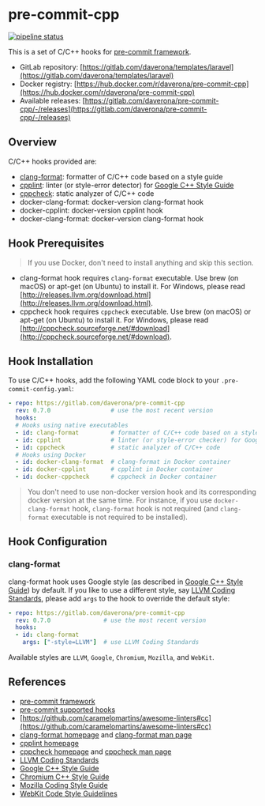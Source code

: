 # pre-commit-cpp

[![pipeline status](https://gitlab.com/daverona//pre-commit-cpp/badges/master/pipeline.svg)](https://gitlab.com/daverona/pre-commit-cpp/-/commits/master)

This is a set of C/C++ hooks for [pre-commit framework](https://pre-commit.com/).

* GitLab repository: [https://gitlab.com/daverona/templates/laravel](https://gitlab.com/daverona/templates/laravel)
* Docker registry: [https://hub.docker.com/r/daverona/pre-commit-cpp](https://hub.docker.com/r/daverona/pre-commit-cpp)
* Available releases: [https://gitlab.com/daverona/pre-commit-cpp/-/releases](https://gitlab.com/daverona/pre-commit-cpp/-/releases)

## Overview

C/C++ hooks provided are:

* [clang-format](https://clang.llvm.org): formatter of C/C++ code based on a
style guide
* [cpplint](https://github.com/cpplint/cpplint): linter
(or style-error detector) for
[Google C++ Style Guide](http://google.github.io/styleguide/cppguide.html)
* [cppcheck](http://cppcheck.sourceforge.net/): static analyzer of C/C++ code
* docker-clang-format: docker-version clang-format hook
* docker-cpplint: docker-version cpplint hook
* docker-clang-format: docker-version clang-format hook

## Hook Prerequisites

> If you use Docker, don't need to install anything and skip this section.

* clang-format hook requires `clang-format` executable. Use 
brew (on macOS) or apt-get (on Ubuntu) to install it. For Windows, please read
[http://releases.llvm.org/download.html](http://releases.llvm.org/download.html).
* cppcheck hook requires `cppcheck` executable. Use brew 
(on macOS) or apt-get (on Ubuntu) to install it. For Windows, please read
[http://cppcheck.sourceforge.net/#download](http://cppcheck.sourceforge.net/#download).

## Hook Installation

To use C/C++ hooks, add the following YAML code block to your
`.pre-commit-config.yaml`:

```yaml
- repo: https://gitlab.com/daverona/pre-commit-cpp
  rev: 0.7.0                 # use the most recent version
  hooks:
  # Hooks using native executables
  - id: clang-format         # formatter of C/C++ code based on a style guide
  - id: cpplint              # linter (or style-error checker) for Google C++ Style Guide
  - id: cppcheck             # static analyzer of C/C++ code
  # Hooks using Docker
  - id: docker-clang-format  # clang-format in Docker container
  - id: docker-cpplint       # cpplint in Docker container
  - id: docker-cppcheck      # cppcheck in Docker container
```

> You don't need to use non-docker version hook and its corresponding docker version at the same time.
> For instance, if you use `docker-clang-format` hook, `clang-format` hook is not required (and `clang-format` executable is not required to be installed).

## Hook Configuration

### clang-format

clang-format hook uses Google style (as described in 
[Google C++ Style Guide](http://google.github.io/styleguide/cppguide.html)) 
by default. If you like to use a different style, say
[LLVM Coding Standards](http://llvm.org/docs/CodingStandards.html),
please add `args` to the hook to override the default style:

```yaml
- repo: https://gitlab.com/daverona/pre-commit-cpp
  rev: 0.7.0               # use the most recent version
  hooks:
  - id: clang-format
    args: ["-style=LLVM"]  # use LLVM Coding Standards
```

Available styles are `LLVM`, `Google`, `Chromium`, `Mozilla`, and `WebKit`.


## References

* [pre-commit framework](https://pre-commit.com/)
* [pre-commit supported hooks](https://pre-commit.com/hooks.html)
* [https://github.com/caramelomartins/awesome-linters#cc](https://github.com/caramelomartins/awesome-linters#cc)
* [clang-format homepage](https://clang.llvm.org/docs/ClangFormat.html) and
[clang-format man page](http://manpages.ubuntu.com/manpages/xenial/en/man1/clang-format-3.5.1.html)
* [cpplint homepage](https://github.com/cpplint/cpplint)
* [cppcheck homepage](http://cppcheck.sourceforge.net/) and
[cppcheck man page](http://www.polarhome.com/service/man/?qf=cppcheck&tf=2&of=Ubuntu&sf=1)
* [LLVM Coding Standards](http://llvm.org/docs/CodingStandards.html)
* [Google C++ Style Guide](http://google.github.io/styleguide/cppguide.html)
* [Chromium C++ Style Guide](https://chromium.googlesource.com/chromium/src/+/master/styleguide/c++/c++.md)
* [Mozilla Coding Style Guide](https://www-archive.mozilla.org/hacking/mozilla-style-guide.html)
* [WebKit Code Style Guidelines](https://webkit.org/code-style-guidelines/)

